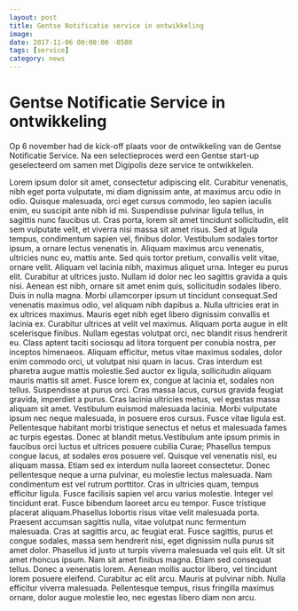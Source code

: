 ```yaml
---
layout: post
title: Gentse Notificatie service in ontwikkeling
image: 
date: 2017-11-06 00:00:00 -0500
tags: [service]
category: news
---
```


# Gentse Notificatie Service in ontwikkeling

Op 6 november had de kick-off plaats voor de ontwikkeling van de Gentse Notificatie Service. Na een selectieproces werd een Gentse start-up geselecteerd om samen met Digipolis deze service te ontwikkelen.


Lorem ipsum dolor sit amet, consectetur adipiscing elit. Curabitur venenatis, nibh eget porta vulputate, mi diam dignissim ante, at maximus arcu odio in odio. Quisque malesuada, orci eget cursus commodo, leo sapien iaculis enim, eu suscipit ante nibh id mi. Suspendisse pulvinar ligula tellus, in sagittis nunc faucibus ut. Cras porta, lorem sit amet tincidunt sollicitudin, elit sem vulputate velit, et viverra nisi massa sit amet risus. Sed at ligula tempus, condimentum sapien vel, finibus dolor. Vestibulum sodales tortor ipsum, a ornare lectus venenatis in. Aliquam maximus arcu venenatis, ultricies nunc eu, mattis ante. Sed quis tortor pretium, convallis velit vitae, ornare velit. Aliquam vel lacinia nibh, maximus aliquet urna. Integer eu purus elit. Curabitur at ultrices justo. Nullam id dolor nec leo sagittis gravida a quis nisi. Aenean est nibh, ornare sit amet enim quis, sollicitudin sodales libero. Duis in nulla magna. Morbi ullamcorper ipsum ut tincidunt consequat.Sed venenatis maximus odio, vel aliquam nibh dapibus a. Nulla ultricies erat in ex ultrices maximus. Mauris eget nibh eget libero dignissim convallis et lacinia ex. Curabitur ultrices at velit vel maximus. Aliquam porta augue in elit scelerisque finibus. Nullam egestas volutpat orci, nec blandit risus hendrerit eu. Class aptent taciti sociosqu ad litora torquent per conubia nostra, per inceptos himenaeos. Aliquam efficitur, metus vitae maximus sodales, dolor enim commodo orci, ut volutpat nisi quam in lacus. Cras interdum est pharetra augue mattis molestie.Sed auctor ex ligula, sollicitudin aliquam mauris mattis sit amet. Fusce lorem ex, congue at lacinia et, sodales non tellus. Suspendisse at purus orci. Cras massa lacus, cursus gravida feugiat gravida, imperdiet a purus. Cras lacinia ultricies metus, vel egestas massa aliquam sit amet. Vestibulum euismod malesuada lacinia. Morbi vulputate ipsum nec neque malesuada, in posuere eros cursus. Fusce vitae ligula est. Pellentesque habitant morbi tristique senectus et netus et malesuada fames ac turpis egestas. Donec at blandit metus.Vestibulum ante ipsum primis in faucibus orci luctus et ultrices posuere cubilia Curae; Phasellus tempus congue lacus, at sodales eros posuere vel. Quisque vel venenatis nisl, eu aliquam massa. Etiam sed ex interdum nulla laoreet consectetur. Donec pellentesque neque a urna pulvinar, eu molestie lectus malesuada. Nam condimentum est vel rutrum porttitor. Cras in ultricies quam, tempus efficitur ligula. Fusce facilisis sapien vel arcu varius molestie. Integer vel tincidunt erat. Fusce bibendum laoreet arcu eu tempor. Fusce tristique placerat aliquam.Phasellus lobortis risus vitae velit malesuada porta. Praesent accumsan sagittis nulla, vitae volutpat nunc fermentum malesuada. Cras at sagittis arcu, ac feugiat erat. Fusce sagittis, purus et congue sodales, massa sem hendrerit nisi, eget dignissim nulla purus sit amet dolor. Phasellus id justo ut turpis viverra malesuada vel quis elit. Ut sit amet rhoncus ipsum. Nam sit amet finibus magna. Etiam sed consequat tellus. Donec a venenatis lorem. Aenean mollis auctor libero, vel tincidunt lorem posuere eleifend. Curabitur ac elit arcu. Mauris at pulvinar nibh. Nulla efficitur viverra malesuada. Pellentesque tempus, risus fringilla maximus ornare, dolor augue molestie leo, nec egestas libero diam non arcu.
